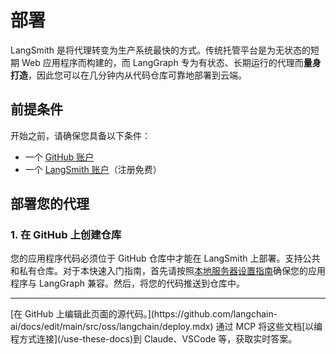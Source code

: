 # 部署

LangSmith 是将代理转变为生产系统最快的方式。传统托管平台是为无状态的短期 Web 应用程序而构建的，而 LangGraph 专为有状态、长期运行的代理而**量身打造**，因此您可以在几分钟内从代码仓库可靠地部署到云端。

## 前提条件

开始之前，请确保您具备以下条件：

* 一个 [GitHub 账户](https://github.com/)
* 一个 [LangSmith 账户](https://smith.langchain.com/)（注册免费）

## 部署您的代理

### 1. 在 GitHub 上创建仓库

您的应用程序代码必须位于 GitHub 仓库中才能在 LangSmith 上部署。支持公共和私有仓库。对于本快速入门指南，首先请按照[本地服务器设置指南](/oss/python/langchain/studio#setup-local-langgraph-server)确保您的应用程序与 LangGraph 兼容。然后，将您的代码推送到仓库中。

<deploy />

***

<Callout icon="pen-to-square" iconType="regular">
  [在 GitHub 上编辑此页面的源代码。](https://github.com/langchain-ai/docs/edit/main/src/oss/langchain/deploy.mdx)
</Callout>

<Tip icon="terminal" iconType="regular">
  通过 MCP 将这些文档[以编程方式连接](/use-these-docs)到 Claude、VSCode 等，获取实时答案。
</Tip>